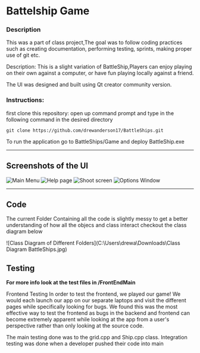 # Battelship Game 

### Description 
This was a part of class project,The goal was to follow coding practices  such as creating documentation, performing
testing, sprints, making proper use of git etc.

Description: This is a slight variation of BattleShip,Players can enjoy playing on their own against a computer, or 
have fun playing locally against a friend. 

The UI was designed and built using Qt creator community version.

### Instructions: 
first clone this repository:
open up command prompt and type in the following command in the desired directory
```
git clone https://github.com/drewanderson17/BattleShips.git

```


To run the application go to BattleShips/Game and deploy BattleShip.exe



----
## Screenshots of the UI

![Main Menu](C:\Users\drewa\Downloads\mainMenu.PNG)
![Help page](C:\Users\drewa\Downloads\helpPage.PNG)
![Shoot screen](C:\Users\drewa\Downloads\betterOptionsPage.PNG)
![Options Window](C:\Users\drewa\Downloads\winScreen.PNG)


___
## Code
The current Folder Containing all the code is slightly messy to get a better understanding of how all the objecs and class interact
checkout the class diagram below




![Class Diagram of Different Folders](C:\Users\drewa\Downloads\Class Diagram BattleShips.jpg)




## Testing
**For more info look at the  test files in /FrontEndMain**

Frontend Testing
In order to test the frontend, we played our game! We would each launch our app on our separate laptops and visit the different pages while specifically looking for bugs. 
We found this was the most effective way to test the frontend as bugs in the backend 
and frontend can become extremely apparent while looking at the app from a user's perspective rather than only looking at the source code. 


The main testing done was to the grid.cpp and Ship.cpp class. Integration testing was done when a developer pushed their code into main